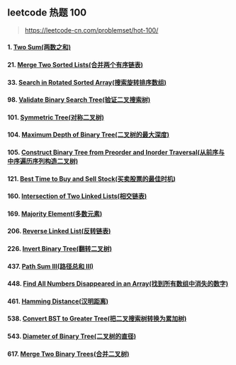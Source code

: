 
## leetcode 热题 100

> https://leetcode-cn.com/problemset/hot-100/

#### 1. [Two Sum(两数之和)](https://github.com/mrlsm/Note/blob/master/leetcode/hot_100/1.md)  

#### 21. [Merge Two Sorted Lists(合并两个有序链表)](https://github.com/mrlsm/Note/blob/master/leetcode/hot_100/21.md)  

#### 33. [Search in Rotated Sorted Array(搜索旋转排序数组)](https://github.com/mrlsm/Note/blob/master/leetcode/hot_100/33.md)  

#### 98. [Validate Binary Search Tree(验证二叉搜索树)](https://github.com/mrlsm/Note/blob/master/leetcode/hot_100/98.md)  

#### 101. [Symmetric Tree(对称二叉树)](https://github.com/mrlsm/Note/blob/master/leetcode/hot_100/101.md)  

#### 104. [Maximum Depth of Binary Tree(二叉树的最大深度)](https://github.com/mrlsm/Note/blob/master/leetcode/hot_100/104.md)  

#### 105. [Construct Binary Tree from Preorder and Inorder Traversal(从前序与中序遍历序列构造二叉树)](https://github.com/mrlsm/Note/blob/master/leetcode/hot_100/105.md)  

#### 121. [Best Time to Buy and Sell Stock(买卖股票的最佳时机)](https://github.com/mrlsm/Note/blob/master/leetcode/hot_100/121.md)  

#### 160. [Intersection of Two Linked Lists(相交链表)](https://github.com/mrlsm/Note/blob/master/leetcode/hot_100/160.md)  

#### 169. [Majority Element(多数元素)](https://github.com/mrlsm/Note/blob/master/leetcode/hot_100/169.md)  

#### 206. [Reverse Linked List(反转链表)](https://github.com/mrlsm/Note/blob/master/leetcode/hot_100/206.md)  

#### 226. [Invert Binary Tree(翻转二叉树)](https://github.com/mrlsm/Note/blob/master/leetcode/hot_100/226.md)  

#### 437. [Path Sum III(路径总和 III)](https://github.com/mrlsm/Note/blob/master/leetcode/hot_100/437.md)  

#### 448. [Find All Numbers Disappeared in an Array(找到所有数组中消失的数字)](https://github.com/mrlsm/Note/blob/master/leetcode/hot_100/448.md)  

#### 461. [Hamming Distance(汉明距离)](https://github.com/mrlsm/Note/blob/master/leetcode/hot_100/461.md)  

#### 538. [Convert BST to Greater Tree(把二叉搜索树转换为累加树)](https://github.com/mrlsm/Note/blob/master/leetcode/hot_100/538.md)  

#### 543. [Diameter of Binary Tree(二叉树的直径)](https://github.com/mrlsm/Note/blob/master/leetcode/hot_100/543.md)  

#### 617. [Merge Two Binary Trees(合并二叉树)](https://github.com/mrlsm/Note/blob/master/leetcode/hot_100/617.md)  
